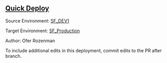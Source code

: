 ## [Quick Deploy](https://app.salto.io/orgs/209bcb78-0b9b-41a4-92bb-591185762eca/envs/a30e5eb0-c327-4c68-8a23-2e0e471b881b/deployments/ce8104d2-a578-43be-a937-07724ad4fe86)

Source Environment: [SF_DEV1](https://app.salto.io/orgs/209bcb78-0b9b-41a4-92bb-591185762eca/envs/e2c4a999-f807-4abb-b273-0a7c864e91ba)

Target Environment: [SF_Production](https://app.salto.io/orgs/209bcb78-0b9b-41a4-92bb-591185762eca/envs/a30e5eb0-c327-4c68-8a23-2e0e471b881b) 

Author: Ofer Rozenman

To include additional edits in this deployment, commit edits to the PR after branch.